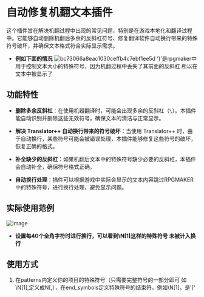 # 自动修复机翻文本插件

这个插件旨在解决机翻过程中出现的常见问题，特别是在游戏本地化和翻译过程中。它能够自动删除机翻后多余的反斜杠符号、修复翻译软件自动换行带来的特殊符号破坏，并确保文本格式符合实际显示需求。
- **例如下面的情况**
![bc73066a8eac1030ceffb4c7ebf1ee5d](https://github.com/user-attachments/assets/e9011d8a-3e81-4b3a-92bb-c90504ddfd68)
‘}’是rpgmaker中用于控制文本大小的特殊符号，因为机翻过程中丢失了其前面的反斜杠 所以在文本中被显示了
## 功能特性

- **删除多余反斜杠**：在使用机器翻译时，可能会出现多余的反斜杠（`\`）。本插件能自动识别并删除这些无效符号，确保文本的清洁与正常显示。
  
- **解决 Translator++ 自动换行带来的符号破坏**：当使用 Translator++ 时，由于自动换行，某些符号可能会被错误处理，本插件能够修复这些符号的破坏，恢复正确的格式。

- **补全缺少的反斜杠**：如果机翻后文本中的特殊符号缺少必要的反斜杠，本插件会自动补全，确保符号格式正确。

- **自动换行处理**：插件可以根据游戏中实际会显示的文本内容跳过RPGMAKER中的特殊符号，进行换行处理，避免显示问题。
## 实际使用范例
![image](https://github.com/user-attachments/assets/c852da90-db08-47e5-b241-64ff32ac5cde)
- **设置每40个全角字符时进行换行，可以看到\N[1]这样的特殊符号 未被计入换行**
## 使用方式
1. 在patterns内定义你的项目的特殊符号（只需要完整符号的一部分即可 如 \N[1],定义成N[,），在end_symbols定义特殊符号的结束符，例如\N[1]，是']'

